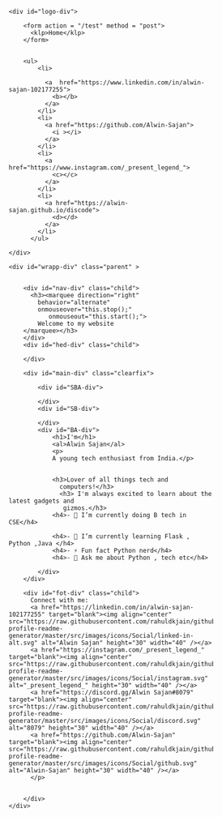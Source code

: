 <!DOCTYPE html>
<html lang="en">
<head>
    <meta charset="utf-8">
	<meta name="viewport" content="width=device-width, initial-scale=1">
	<title>bio</title>
    <link href="https://fonts.googleapis.com/css?family=Droid+Serif|Source+Sans+Pro" rel="stylesheet">
	<link rel="stylesheet" href="{{ url_for('static', filename='main.css') }}">
<style>
* {
    -webkit-box-sizing: border-box;
    -moz-box-sizing: border-box;
    box-sizing: border-box;
    
    

}

body {
    font-family: 'Source Sans Pro', sans-serif;
    font-size: 100%;
    
    
    margin: 0;
}
#dio-div{
  width: 100%;
  height:100%;
  background-color:#d1cda7;}
 

#logo-div{
    width: 100%;
    min-width: 200px;
    background-color:#bebaac ;
    padding-left: 2%;
    padding-top: 100px;
    height: 202px;
}
#nav-div{ 
    width: 100%;
    min-width: 30px;
    background-color: #AC8181;
    text-align: center;
    line-height: 30px;
}
#hed-div{
    width: 100%;
    min-width: 100px;
    padding-top: 50px;
    padding-bottom: 100px;
    background-color: #F8F8FF;
    text-align: center;
    margin-bottom: 0px;
}

.dot {
  height: 250px;
  width: 250px;
  padding-top: 5%;
  background-image:url("ASP.jpg");
  background-position:top;
  background-size: cover;
  border-radius: 50%;
  display: inline-block;
}



#main-div{
    width: 100%;    
    margin-bottom: 0px;
}
#SB-div{
    width: 25%;
    min-height: 400px;
    background-image: url("ASP.jpg");
    background-position: center;
    background-size:cover;
    float: right;
  
    text-align: center;
    line-height: 400px;
}
#BA-div{
    width: 70%;
    min-height: 500px;
    background-color:#CFCECA ;
    float: left;
    text-align: center;
    height: 500px;
}

#SBA-div{
  width: 5%;
  min-height: 500px;
  background-color:#CFCECA ;
  float: right;
  text-align: center;
  line-height: 500px;
}

.clearfix::after{
    content: "";
    display: block;
    clear: both;
    
}

#fot-div{
    width: 100%;
    min-width: 300px;
    background-color: #C9A959;
    text-align: left;
    padding-top: 20px;
    padding-left: 10px;
    height: 300px;
}

#wrapp-div{
    width: 100%;
    margin: auto;
    background-color:#CFCECA  ;

}




ul{
    margin: 0;
    padding: 0;
    display:inline-flex;
    position: absolute;
    top: 10%;
    left: 64%;
    transform: translate(-1%, -60%);
  }
  ul li{
    list-style: none;
    margin: 0 15px;
  }
  ul li a {
    position: relative;
    display: block;
    width: 100px;
    height: 100px;
    text-align: centre;
    line-height: 100px;
    background-image:url("GIT.jpg");
    background-position:center;
    background-size: cover;
    border-radius: 50%;
    font-size: 30px;
    color: #666;
    transition: .5s;
  }

  
  ul li a::before {
    content : '';
    position: absolute;
    top: 0;
    left: 0;
    width: 100px;
    height: 100px;
    border-radius: 50%;
    background: #ffee10;
    transition: .5s;
    transition: scale(.9);
    z-index: -1;
  }
  
  ul li a:hover::before {
    transform: scale(1.1);
    box-shadow: 0 0 15px #ffee10;
  }
  
  ul li a:hover {
    color: #ffee10;
    box-shadow: 0 0 15px #ffee10;
    text-shadow: 0 0 15px #ffee10;
}


  ul li a b {
    position: relative;
    display: block;
    width: 100px;
    height: 100px;
    text-align: centre;
    line-height: 100px;
    background-image:url("LIT.jpg");
    background-position:center;
    background-size: cover;
    border-radius: 50%;
    font-size: 30px;
    color: #666;
    transition: .5s;
  }


  ul li a b::before {
    content : '';
    position: absolute;
    top: 0;
    left: 0;
    width: 100px;
    height: 100px;
    border-radius: 50%;
    background: #ffee10;
    transition: .5s;
    transition: scale(.9);
    z-index: -1;
  }

  ul li a b:hover::before {
    transform: scale(1.1);
    box-shadow: 0 0 15px #ffee10;
  }

  ul li a b:hover {
    color: #ffee10;
    box-shadow: 0 0 15px #ffee10;
    text-shadow: 0 0 15px #ffee10;
  }


  ul li a c {
    position: relative;
    display: block;
    width: 100px;
    height: 100px;
    text-align: centre;
    line-height: 100px;
    background-image:url("INT.jpg");
    background-position:center;
    background-size: cover;
    border-radius: 50%;
    font-size: 30px;
    color: #666;
    transition: .5s;
  }


  ul li a c::before {
    content : '';
    position: absolute;
    top: 0;
    left: 0;
    width: 100px;
    height: 100px;
    border-radius: 50%;
    background: #ffee10;
    transition: .5s;
    transition: scale(.9);
    z-index: -1;
  }

  ul li a c:hover::before {
    transform: scale(1.1);
    box-shadow: 0 0 15px #ffee10;
  }

  ul li a c:hover {
    color: #ffee10;
    box-shadow: 0 0 15px #ffee10;
    text-shadow: 0 0 15px #ffee10;
  }



  ul li a d {
    position: relative;
    display: block;
    width: 100px;
    height: 100px;
    text-align: centre;
    line-height: 100px;
    background-image:url("DIS.jpg");
    background-position:center;
    background-size: contain;
    border-radius: 50%;
    font-size: 30px;
    color: #666;
    transition: .5s;
  }


  ul li a d::before {
    content : '';
    position: absolute;
    top: 0;
    left: 0;
    width: 100px;
    height: 100px;
    border-radius: 50%;
    background: #ffee10;
    transition: .5s;
    transition: scale(.9);
    z-index: -1;
  }

  ul li a d:hover::before {
    transform: scale(1.1);
    box-shadow: 0 0 15px #ffee10;
  }

  ul li a d:hover {
    color: #ffee10;
    box-shadow: 0 0 15px #ffee10;
    text-shadow: 0 0 15px #ffee10;
  }


  ul li a de {
    position: relative;
    display: block;
    width: 100px;
    height: 100px;
    text-align: left;
    line-height: 100px;
    background-image:url("hom.jpg");
    background-position:center;
    background-size: contain;
    border-radius: 50%;
    font-size: 30px;
    color: #666;
    transition: .5s;
  }


  ul li a de::before {
    content : '';
    position: absolute;
    top: 0;
    left: 0;
    width: 100px;
    height: 100px;
    border-radius: 50%;
    background: #ffee10;
    transition: .5s;
    transition: scale(.9);
    z-index: -1;
  }

  ul li a de:hover::before {
    transform: scale(1.1);
    box-shadow: 0 0 15px #ffee10;
  }

  ul li a de:hover {
    color: #ffee10;
    box-shadow: 0 0 15px #ffee10;
    text-shadow: 0 0 15px #ffee10;
  }


klp {
    font-family:cursive;
    font-size: 3mm;
    margin: 3;
    padding-bottom: 1em;
  }
  
  klp {
    font-size: 2em;
  }
  
  klp::before {
  content : '';
  position: absolute;
  top: 0;
  left: 0;
  width: 0px;
  height: 0px;
  border-radius: 50%;
  background: #d1cda7;
  transition: .5s;
  transition: scale(.9);
  z-index: -1;
  }
  
  klp:hover::before {
  transform: scale(1.1);
  box-shadow: 0 0 15px #ffffff;
  }
  
  klp:hover {
  color: #ffffff;
  box-shadow: 0 20 15px #d1cda7;
  text-shadow: 0 0 15px #f0d904;
  }
al{
  font-style: italic;
  font-family:fantasy;
  font-size: 120px;
  color: #235D5B;
}

ahl{
  font-style: italic;
  padding-left: 10px;
  font-family:fantasy;
  font-size: 80px;
  color: #235D5B;}

h3{
  margin: 0%;
}
.parent{
  display: grid;
  grid-template-columns: repeat(1,1fr);
}


.child{
  display: grid;
  
}

@media ( max-width : 768px){
  .parent{
    grid-template-columns: repeat(1,1fr);
  }
  al{
    font-style: italic;
    font-family:fantasy;
    font-size: 70px;
    color: #235D5B;
}}
@media(max-width :480px)  {
  .parent{
    grid-template-columns: repeat(1,1fr);
  }
  al{
    font-style: italic;
    font-family:fantasy;
    font-size: 60px;
    color: #235D5B;
  
}}

</style>
</head>
<body>

    <div id="logo-div">
       
        <form action = "/test" method = "post">
          <klp>Home</klp>
        </form>


        <ul>
            <li>
              
              <a  href="https://www.linkedin.com/in/alwin-sajan-102177255">
                <b></b>
              </a>
            </li>
            <li>
              <a href="https://github.com/Alwin-Sajan">
                <i ></i>
              </a>
            </li>
            <li>
              <a href="https://www.instagram.com/_present_legend_">
                <c></c>
              </a>
            </li>
            <li>
              <a href="https://alwin-sajan.github.io/discode">
                <d></d>
              </a>
            </li>
          </ul>
          
    </div>

    <div id="wrapp-div" class="parent" >

        
        <div id="nav-div" class="child">
          <h3><marquee direction="right" 
            behavior="alternate"
            onmouseover="this.stop();"
               onmouseout="this.start();">
            Welcome to my website
        </marquee></h3>
        </div>
        <div id="hed-div" class="child">
        
        </div>

        <div id="main-div" class="clearfix">
            
            <div id="SBA-div">

            </div>
            <div id="SB-div">
                
            </div>
            <div id="BA-div">
                <h1>I'm</h1>
                <al>Alwin Sajan</al>
                <p>
                A young tech enthusiast from India.</p> 

              
                <h3>Lover of all things tech and 
                  computers!</h3>
                  <h3> I'm always excited to learn about the latest gadgets and
                   gizmos.</h3>
                <h4>- 🔭 I’m currently doing B tech in CSE</h4>

                <h4>- 🌱 I’m currently learning Flask , Python ,Java </h4>
                <h4>- ⚡ Fun fact Python nerd</h4>
                <h4>- 💬 Ask me about Python , tech etc</h4>

            </div>
        </div>

        <div id="fot-div" class="child">
          Connect with me:
          <a href="https://linkedin.com/in/alwin-sajan-102177255" target="blank"><img align="center" src="https://raw.githubusercontent.com/rahuldkjain/github-profile-readme-generator/master/src/images/icons/Social/linked-in-alt.svg" alt="Alwin Sajan" height="30" width="40" /></a>
          <a href="https://instagram.com/_present_legend_" target="blank"><img align="center" src="https://raw.githubusercontent.com/rahuldkjain/github-profile-readme-generator/master/src/images/icons/Social/instagram.svg" alt="_present_legend_" height="30" width="40" /></a>
          <a href="https://discord.gg/Alwin Sajan#8079" target="blank"><img align="center" src="https://raw.githubusercontent.com/rahuldkjain/github-profile-readme-generator/master/src/images/icons/Social/discord.svg" alt="8079" height="30" width="40" /></a>
          <a href="https://github.com/Alwin-Sajan" target="blank"><img align="center" src="https://raw.githubusercontent.com/rahuldkjain/github-profile-readme-generator/master/src/images/icons/Social/github.svg" alt="Alwin-Sajan" height="30" width="40" /></a>
          </p>


        </div>
    </div>
</body>
</html>
